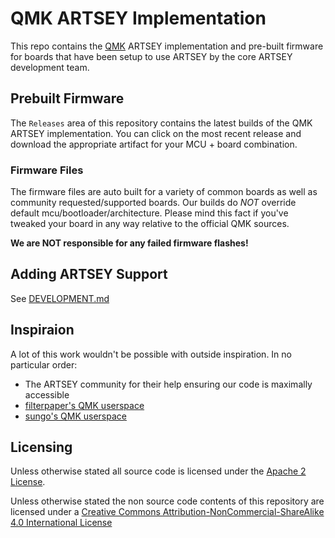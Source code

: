 # QMK ARTSEY Implementation

This repo contains the [QMK](https://qmk.fm/) ARTSEY implementation and pre-built firmware for boards that have been setup to use ARTSEY by the core ARTSEY development team.

## Prebuilt Firmware

The `Releases` area of this repository contains the latest builds of the QMK ARTSEY implementation. You can click on the most recent release and download the appropriate artifact for your MCU + board combination.

### Firmware Files

The firmware files are auto built for a variety of common boards as well as community requested/supported boards. Our builds do *NOT* override default mcu/bootloader/architecture. Please mind this fact if you've tweaked your board in any way relative to the official QMK sources.

**We are NOT responsible for any failed firmware flashes!**

## Adding ARTSEY Support

See [DEVELOPMENT.md](DEVELOPMENT.md)

## Inspiraion

A lot of this work wouldn't be possible with outside inspiration. In no particular order:

- The ARTSEY community for their help ensuring our code is maximally accessible
- [filterpaper's QMK userspace](https://github.com/filterpaper/qmk_userspace)
- [sungo's QMK userspace](https://git.sr.ht/~sungo/qmk_userspace)

## Licensing

Unless otherwise stated all source code is licensed under the [Apache 2 License](LICENSE-APACHE-2.0.txt).

Unless otherwise stated the non source code contents of this repository are licensed under a [Creative Commons Attribution-NonCommercial-ShareAlike 4.0 International License](LICENSE-CC-Attribution-NonCommercial-ShareAlike-4.0-International.txt)

